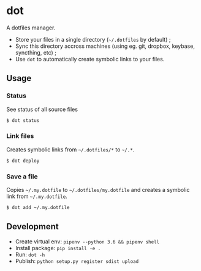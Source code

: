 # dot

A dotfiles manager.

- Store your files in a single directory (`~/.dotfiles` by default) ;
- Sync this directory accross machines (using eg. git, dropbox, keybase, syncthing, etc) ;
- Use `dot` to automatically create symbolic links to your files.

## Usage

### Status

See status of all source files
```sh
$ dot status
```

### Link files

Creates symbolic links from `~/.dotfiles/*` to `~/.*`.
```sh
$ dot deploy
```

### Save a file

Copies `~/.my.dotfile` to `~/.dotfiles/my.dotfile` and creates a symbolic link from `~/.my.dotfile`.
```sh
$ dot add ~/.my.dotfile
```

## Development

- Create virtual env: `pipenv --python 3.6 && pipenv shell`
- Install package: `pip install -e .`
- Run: `dot -h`
- Publish: `python setup.py register sdist upload`

